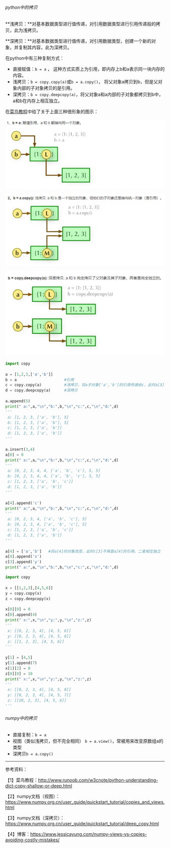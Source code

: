 ###### python中的拷贝

**浅拷贝：**对基本数据类型进行值传递，对引用数据类型进行引用传递般的拷贝，此为浅拷贝。

**深拷贝：**对基本数据类型进行值传递，对引用数据类型，创建一个新的对象，并复制其内容，此为深拷贝。

在python中有三种复制方式：

- 直接赋值：`b = a` ， 这种方式实质上为引用，即内存上b和a表示同一块内存的内容。
- 浅拷贝：`b = copy.copy(a)`或`b = a.copy()`， 将父对象a拷贝到b，但是父对象内部的子对象拷贝的是引用。
- 深拷贝：`b = copy.deepcopy(a)`，将父对象a和a内部的子对象都拷贝到b中，a和b在内存上相互独立。

在[菜鸟教程](<http://www.runoob.com/w3cnote/python-understanding-dict-copy-shallow-or-deep.html>)中给了关于上面三种很形象的图示：

![](python-copy_1.jpg)

![](python-copy_2.jpg)

![](python-copy_3.jpg)

```python
import copy

a = [1,2,3,['a','b']]
b = a                     #引用
c = copy.copy(a)          #浅拷贝，将a子对象['a','b']的引用传递给c，此时a[3]和c[3]的地址不同，但是它们指向了同一块内存的内容。
d = copy.deepcopy(a)      #深拷贝

a.append(5)
print(" a:",a,"\n","b:",b,"\n","c:",c,"\n","d:",d)
'''
 a: [1, 2, 3, ['a', 'b'], 5] 
 b: [1, 2, 3, ['a', 'b'], 5] 
 c: [1, 2, 3, ['a', 'b']] 
 d: [1, 2, 3, ['a', 'b']]
'''

a.insert(3,4)
a[0] = 0
print(" a:",a,"\n","b:",b,"\n","c:",c,"\n","d:",d)
'''
 a: [0, 2, 3, 4, 4, ['a', 'b', 'c'], 5, 5] 
 b: [0, 2, 3, 4, 4, ['a', 'b', 'c'], 5, 5] 
 c: [1, 2, 3, ['a', 'b', 'c']] 
 d: [1, 2, 3, ['a', 'b']]
'''

a[4].append('c')   
print(" a:",a,"\n","b:",b,"\n","c:",c,"\n","d:",d)
'''
 a: [0, 2, 3, 4, ['a', 'b', 'c'], 5] 
 b: [0, 2, 3, 4, ['a', 'b', 'c'], 5] 
 c: [1, 2, 3, ['a', 'b', 'c']] 
 d: [1, 2, 3, ['a', 'b']]
'''

a[4] = ['a','b']   #将a[4]的对象改变，此时c[3]不再是a[4]的引用，二者相互独立
a[4].append('x')
c[3].append('y')
print(" a:",a,"\n","b:",b,"\n","c:",c,"\n","d:",d)
```

```python
import copy

x = [[1,2,3],[4,5,6]]
y = copy.copy(x)
z = copy.deepcopy(x)

x[0][0] = 0
x[0].append(4)
print(" x:",x,"\n","y:",y,"\n","z:",z)
'''
 x: [[0, 2, 3, 4], [4, 5, 6]] 
 y: [[0, 2, 3, 4], [4, 5, 6]] 
 z: [[1, 2, 3], [4, 5, 6]]
'''

y[1] = [4,5]
y[1].append(7)
x[1][2] = 8
z[0][0] = 10
print(" x:",x,"\n","y:",y,"\n","z:",z)
'''
 x: [[0, 2, 3, 4], [4, 5, 8]] 
 y: [[0, 2, 3, 4], [4, 5, 7]] 
 z: [[10, 2, 3], [4, 5, 6]]
'''
```



###### numpy中的拷贝

- 直接复制：`b = a`
- 视图（类似浅拷贝，但不完全相同） `b = a.view()`，常被用来改变原数组a的类型 
- 深拷贝`b = a.copy()`



----

参考资料：

【1】菜鸟教程：http://www.runoob.com/w3cnote/python-understanding-dict-copy-shallow-or-deep.html

【2】numpy文档（视图）：<https://www.numpy.org.cn/user_guide/quickstart_tutorial/copies_and_views.html>

【3】numpy文档（深拷贝）：<https://www.numpy.org.cn/user_guide/quickstart_tutorial/deep_copy.html>

【4】博客：<https://www.jessicayung.com/numpy-views-vs-copies-avoiding-costly-mistakes/>